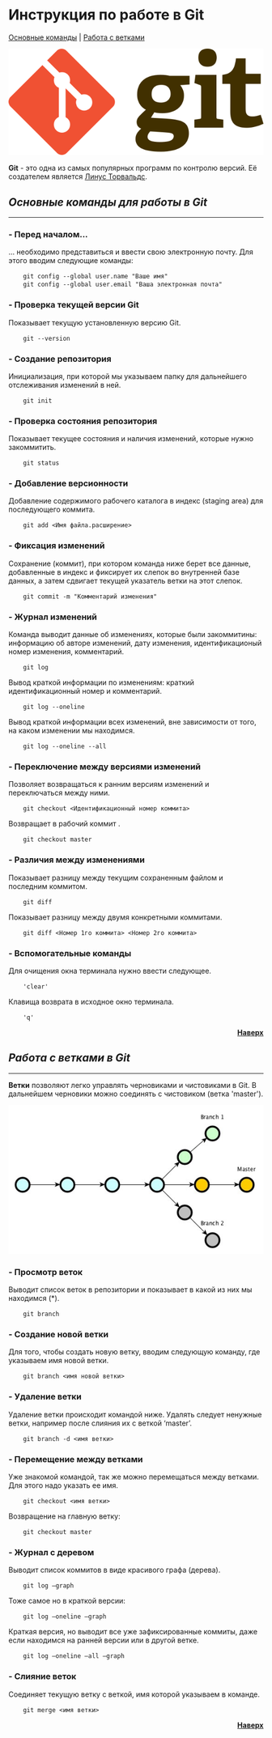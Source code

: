 # **Инструкция по работе в Git**

<article id="top"></article>

<a href="#part1">Основные команды</a> | <a href="#part2">Работа с ветками</a>

![Логотип Git](git.png)


**Git** - это одна из самых популярных программ по контролю версий. Её создателем является [Линус Торвальдс](https://ru.wikipedia.org/wiki/%D0%A2%D0%BE%D1%80%D0%B2%D0%B0%D0%BB%D1%8C%D0%B4%D1%81,_%D0%9B%D0%B8%D0%BD%D1%83%D1%81).

 <article id="part1"></article>

 ## *Основные команды для работы в Git*


---

### **- Перед началом...**

... необходимо представиться и ввести свою электронную почту. Для этого вводим следующие команды:

        git config --global user.name "Ваше имя"
        git config --global user.email "Ваша электронная почта"

### **- Проверка текущей версии Git**

Показывает текущую установленную версию Git.

        git --version

### **- Создание репозитория**

Инициализация, при которой мы указываем папку для дальнейшего отслеживания изменений в ней.

        git init

### **- Проверка состояния репозитория**

Показывает текущее состояния и наличия изменений, которые нужно закоммитить.

        git status

### **- Добавление версионности**

Добавление содержимого рабочего каталога в индекс (staging area) для последующего коммита.

        git add <Имя файла.расширение>


### **- Фиксация изменений**

Сохранение (коммит), при котором команда ниже берет все данные, добавленные в индекс и фиксирует их слепок во внутренней базе данных, а затем сдвигает текущей указатель ветки на этот слепок.

        git commit -m "Комментарий изменения"

### **- Журнал изменений**

Команда выводит данные об изменениях, которые были закоммитины: информацию об авторе изменений, дату изменения, идентификационый номер изменения, комментарий.

        git log

Вывод краткой информации по изменениям: краткий идентификационный номер и комментарий.

        git log --oneline

Вывод краткой информации всех изменений, вне зависимости от того, на каком изменении мы находимся.

        git log --oneline --all

### **- Переключение между версиями изменений**

Позволяет возвращаться к ранним версиям изменений и переключаться между ними.

        git checkout <Идентификационный номер коммита>

Возвращает в рабочий коммит .

        git checkout master

### **- Различия между изменениями**

Показывает разницу между текущим сохраненным файлом и последним коммитом.

        git diff

Показывает разницу между двумя конкретными коммитами.

        git diff <Номер 1го коммита> <Номер 2го коммита>

### **- Вспомогательные команды**

Для очищения окна терминала нужно ввести следующее.

        'clear'

Клавища возврата в исходное окно терминала.

        'q'

 <a href="#top"> <div align="right">**Наверх**</div></a>
 
 <article id="part2"></article>

## *Работа с ветками в Git* 
---

**Ветки** позволяют легко управлять черновиками и чистовиками в Git. В дальнейшем черновики можно соединять с чистовиком (ветка 'master').

![Пример ветвления](branches.jpeg)

### **- Просмотр веток**

Выводит список веток в репозитории и показывает в какой из них мы находимся (*).

        git branch

### **- Создание новой ветки**

Для того, чтобы создать новую ветку, вводим следующую команду, где указываем имя новой ветки.

        git branch <имя новой ветки>

### **- Удаление ветки**

Удаление ветки происходит командой ниже. Удалять следует ненужные ветки, например после слияния их с веткой ‘master’.

        git branch -d <имя ветки>

### **- Перемещение между ветками**

Уже знакомой командой, так же можно перемещаться между ветками. Для этого надо указать ее имя.

        git checkout <имя ветки>

Возвращение на главную ветку:

        git checkout master

### **- Журнал с деревом**

Выводит список коммитов в виде красивого графа (дерева).

        git log —graph

Тоже самое но в краткой версии:

        git log —oneline —graph

Краткая версия, но выводит все уже зафиксированные коммиты, даже если находимся на ранней версии или в другой ветке.

        git log —oneline —all —graph

### **- Слияние веток**

Соединяет текущую ветку с веткой, имя которой указываем в команде.

        git merge <имя ветки>

<a href="#top"> <div align="right">**Наверх**